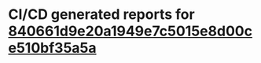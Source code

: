 # CI/CD generated reports for [840661d9e20a1949e7c5015e8d00ce510bf35a5a](https://github.com/hydephp/develop/commit/840661d9e20a1949e7c5015e8d00ce510bf35a5a)

